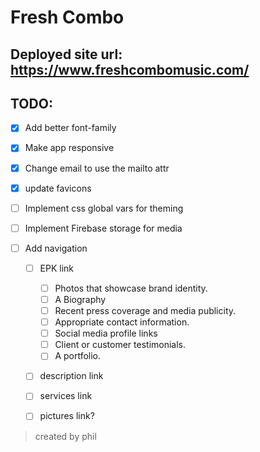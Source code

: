# Fresh Combo
Deployed site url: https://www.freshcombomusic.com/
--- 
## TODO:
* [x] Add better font-family
* [x] Make app responsive
* [x] Change email to use the mailto attr
* [x] update favicons
* [ ] Implement css global vars for theming
* [ ] Implement Firebase storage for media

* [ ] Add navigation
    * [ ] EPK link
        * [ ] Photos that showcase brand identity.
        * [ ] A Biography
        * [ ] Recent press coverage and media publicity.
        * [ ] Appropriate contact information.
        * [ ] Social media profile links
        * [ ] Client or customer testimonials.
        * [ ] A portfolio.

    * [ ] description link
    * [ ] services link
    * [ ] pictures link?


> created by phil